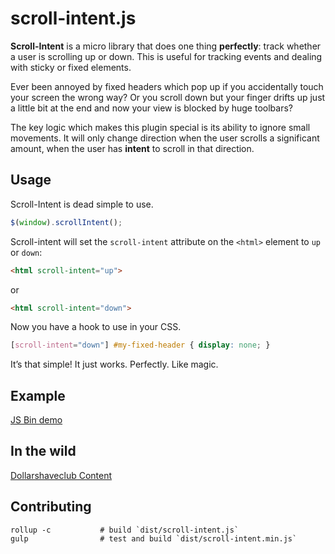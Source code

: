 # scroll-intent.js

__Scroll-Intent__ is a micro library that does one thing __perfectly__: track whether a user is scrolling up or down.
This is useful for tracking events and dealing with sticky or fixed elements.

Ever been annoyed by fixed headers which pop up if you accidentally touch your screen the wrong way?
Or you scroll down but your finger drifts up just a little bit at the end and now your view is blocked by huge toolbars?

The key logic which makes this plugin special is its ability to ignore small movements.
It will only change direction when the user scrolls a significant amount, when the user has __intent__ to scroll in that direction.

## Usage
Scroll-Intent is dead simple to use.

```javascript
$(window).scrollIntent();
```

Scroll-intent will set the `scroll-intent` attribute on the `<html>` element to `up` or `down`:

```html
<html scroll-intent="up">
```
or
```html
<html scroll-intent="down">
```

Now you have a hook to use in your CSS.

```css
[scroll-intent="down"] #my-fixed-header { display: none; }
```

It’s that simple! It just works. Perfectly. Like magic.

## Example
[JS Bin demo](http://jsbin.com/zeriyu/)

## In the wild
[Dollarshaveclub Content](http://content.dollarshaveclub.com)

## Contributing

```
rollup -c           # build `dist/scroll-intent.js`
gulp                # test and build `dist/scroll-intent.min.js`
```
